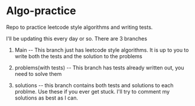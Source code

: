 # Algo-practice
Repo to practice leetcode style algorithms and writing tests.

I'll be updating this every day or so. There are 3 branches

1. Main -- This branch just has leetcode style algorithms. It is up to you to write both the tests and the solution to the problems

2. problems(with tests) -- This branch has tests already written out, you need to solve them

3. solutions -- this branch contains both tests and solutions to each problme. Use these if you ever get stuck. I'll try to comment my solutions as best as I can.

